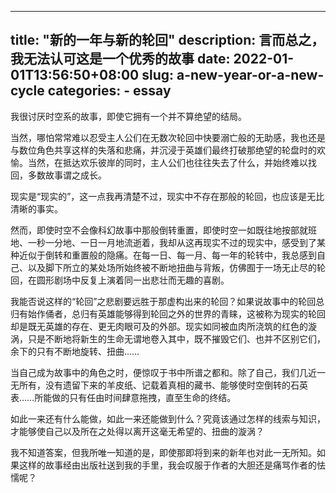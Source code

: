 
---
title: "新的一年与新的轮回"
description: 言而总之，我无法认可这是一个优秀的故事
date: 2022-01-01T13:56:50+08:00
slug: a-new-year-or-a-new-cycle
categories:
    - essay
---

我很讨厌时空系的故事，即使它拥有一个并不算绝望的结局。

当然，哪怕常常难以忍受主人公们在无数次轮回中快要溺亡般的无助感，我也还是与数位角色共享这样的失落和悲痛，并沉浸于英雄们最终打破那绝望的轮盘时的欢愉。当然，在抵达欢乐彼岸的同时，主人公们也往往失去了什么，并始终难以找回，多数故事谓之成长。

现实是“现实的”，这一点我再清楚不过，现实中不存在那般的轮回，也应该是无比清晰的事实。

然而，即使时空不会像科幻故事中那般倒转重置，即使时空一如既往地按部就班地、一秒一分地、一日一月地流逝着，我却从这再现实不过的现实中，感受到了某种近似于倒转和重置般的隐痛。在每一日、每一月、每一年的轮转中，我总感到自己、以及脚下所立的某处场所始终被不断地扭曲与背叛，仿佛囿于一场无止尽的轮回，在圆形剧场中反复上演着同一出悲壮而无趣的喜剧。

我能否说这样的“轮回”之悲剧要远胜于那虚构出来的轮回？如果说故事中的轮回总归有始作俑者，总归有英雄能够得到轮回之外的世界的青睐，这被称为现实的轮回却是既无英雄的存在、更无肉眼可及的外部。现实如同被血肉所浇筑的红色的漩涡，只是不断地将新生的生命无谓地卷入其中，既不摧毁它们、也并不区别它们，余下的只有不断地旋转、扭曲……

当自己成为故事中的角色之时，便惊叹于书中所谱之都和。除了自己，我们几近一无所有，没有遗留下来的羊皮纸、记载着真相的藏书、能够使时空倒转的石英表……所能做的只有任由时间肆意拖拽，直至生命的终结。

如此一来还有什么能做，如此一来还能做到什么？究竟该通过怎样的线索与知识，才能够使自己以及所在之处得以离开这毫无希望的、扭曲的漩涡？

我不知道答案，但我所唯一知道的是，即使那即将到来的新年也对此一无所知。如果这样的故事经由出版社送到我的手里，我会叹服于作者的大胆还是痛骂作者的怯懦呢？
